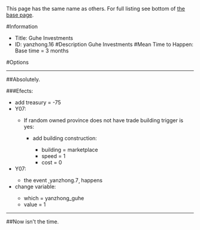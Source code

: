 This page has the same name as others. For full listing see bottom of [the base page](guhe_investments2.md).

#Information
 - Title: Guhe Investments
 - ID: yanzhong.16
#Description
Guhe Investments
#Mean Time to Happen:
Base time = 3 months

#Options

___
##Absolutely.

###Efects:<ul><li>add treasury = -75</li><li>Y07:</li><ul><li>If random owned province does not have trade building trigger is yes:</li><ul><li>add building construction:</li><ul><li>building = marketplace</li><li>speed = 1</li><li>cost = 0</li></ul></ul></ul><li>Y07:</li><ul><li>the event ˻yanzhong.7˼ happens</li></ul><li>change variable:</li><ul><li>which = yanzhong_guhe</li><li>value = 1</li></ul></ul>

___
##Now isn't the time.
